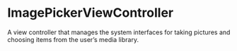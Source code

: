 # ImagePickerViewController
A view controller that manages the system interfaces for taking pictures and choosing items from the user’s media library.
